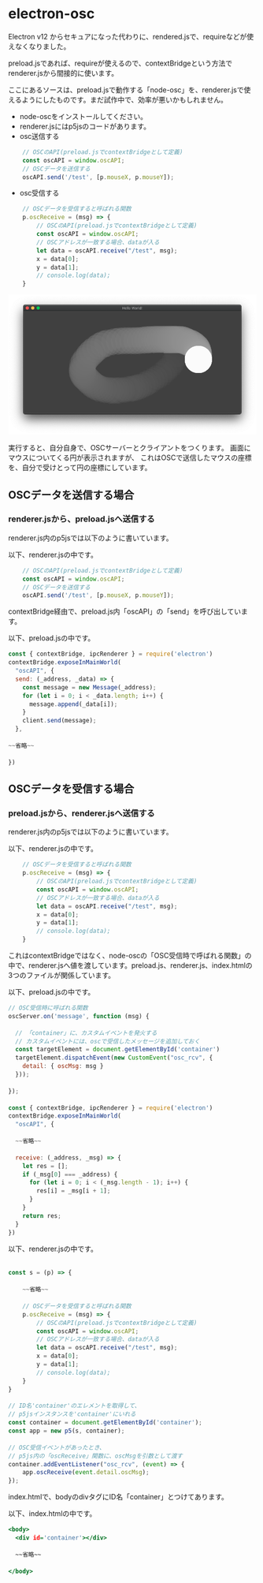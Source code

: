 # electron-osc

Electron v12 からセキュアになった代わりに、rendered.jsで、requireなどが使えなくなりました。

preload.jsであれば、requireが使えるので、contextBridgeという方法でrenderer.jsから間接的に使います。

ここにあるソースは、preload.jsで動作する「node-osc」を、renderer.jsで使えるようにしたものです。まだ試作中で、効率が悪いかもしれません。


- node-oscをインストールしてください。
- renderer.jsにはp5jsのコードがあります。
- osc送信する
```javascript:rendere.js
    // OSCのAPI(preload.jsでcontextBridgeとして定義)
    const oscAPI = window.oscAPI;
    // OSCデータを送信する
    oscAPI.send('/test', [p.mouseX, p.mouseY]);
```

- osc受信する
```javascript:rendere.js
    // OSCデータを受信すると呼ばれる関数
    p.oscReceive = (msg) => {
        // OSCのAPI(preload.jsでcontextBridgeとして定義)
        const oscAPI = window.oscAPI;
        // OSCアドレスが一致する場合、dataが入る
        let data = oscAPI.receive("/test", msg);
        x = data[0];
        y = data[1];
        // console.log(data);
    }
```

<img src = "screen_capture_1.png"></img>

実行すると、自分自身で、OSCサーバーとクライアントをつくります。
画面にマウスについてくる円が表示されますが、
これはOSCで送信したマウスの座標を、自分で受けとって円の座標にしています。

## OSCデータを送信する場合
### renderer.jsから、preload.jsへ送信する

renderer.js内のp5jsでは以下のように書いています。

以下、renderer.jsの中です。

```javascript:rendere.js
    // OSCのAPI(preload.jsでcontextBridgeとして定義)
    const oscAPI = window.oscAPI;
    // OSCデータを送信する
    oscAPI.send('/test', [p.mouseX, p.mouseY]);
```
contextBridge経由で、preload.js内「oscAPI」の「send」を呼び出しています。

以下、preload.jsの中です。

~~~javascript:preload.js
const { contextBridge, ipcRenderer } = require('electron')
contextBridge.exposeInMainWorld(
  "oscAPI", {
  send: (_address, _data) => {
    const message = new Message(_address);
    for (let i = 0; i < _data.length; i++) {
      message.append(_data[i]);
    }
    client.send(message);
  },

~~省略~~

})
~~~

## OSCデータを受信する場合
### preload.jsから、renderer.jsへ送信する

renderer.js内のp5jsでは以下のように書いています。

以下、renderer.jsの中です。

```javascript:rendere.js
    // OSCデータを受信すると呼ばれる関数
    p.oscReceive = (msg) => {
        // OSCのAPI(preload.jsでcontextBridgeとして定義)
        const oscAPI = window.oscAPI;
        // OSCアドレスが一致する場合、dataが入る
        let data = oscAPI.receive("/test", msg);
        x = data[0];
        y = data[1];
        // console.log(data);
    }
```

これはcontextBridgeではなく、node-oscの「OSC受信時で呼ばれる関数」の中で、renderer.jsへ値を渡しています。preload.js、renderer.js、index.htmlの3つのファイルが関係しています。

以下、preload.jsの中です。

~~~javascript:preload.js
// OSC受信時に呼ばれる関数
oscServer.on('message', function (msg) {

  // 「container」に、カスタムイベントを発火する
  // カスタムイベントには、oscで受信したメッセージを追加しておく
  const targetElement = document.getElementById('container')
  targetElement.dispatchEvent(new CustomEvent("osc_rcv", {
    detail: { oscMsg: msg }
  }));

});

const { contextBridge, ipcRenderer } = require('electron')
contextBridge.exposeInMainWorld(
  "oscAPI", {

  ~~省略~~

  receive: (_address, _msg) => {
    let res = [];
    if (_msg[0] === _address) {
      for (let i = 0; i < (_msg.length - 1); i++) {
        res[i] = _msg[i + 1];
      }
    }
    return res;
  }
})
~~~

以下、renderer.jsの中です。

~~~javascript:renderer.js

const s = (p) => {

    ~~省略~~

    // OSCデータを受信すると呼ばれる関数
    p.oscReceive = (msg) => {
        // OSCのAPI(preload.jsでcontextBridgeとして定義)
        const oscAPI = window.oscAPI;
        // OSCアドレスが一致する場合、dataが入る
        let data = oscAPI.receive("/test", msg);
        x = data[0];
        y = data[1];
        // console.log(data);
    }
}

// ID名'container'のエレメントを取得して、
// p5jsインスタンスを'container'にいれる
const container = document.getElementById('container');
const app = new p5(s, container);

// OSC受信イベントがあったとき、
// p5js内の「oscReceive」関数に、oscMsgを引数として渡す
container.addEventListener("osc_rcv", (event) => {
    app.oscReceive(event.detail.oscMsg);
});

~~~


index.htmlで、bodyのdivタグにID名「container」とつけてあります。

以下、index.htmlの中です。

~~~html:index.html
<body>
  <div id='container'></div>

  ~~省略~~

</body>
~~~

